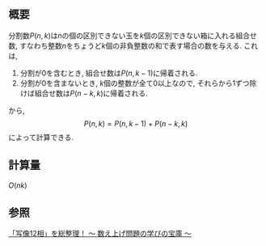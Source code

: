 ## 概要
分割数$P\left(n,k\right)$は$n$の個の区別できない玉を$k$個の区別できない箱に入れる組合せ数, すなわち整数$n$をちょうど$k$個の非負整数の和で表す場合の数を与える. これは,
1. 分割が$0$を含むとき, 組合せ数は$P\left(n,k-1\right)$に帰着される.
2. 分割が$0$を含まないとき, $k$個の整数が全て$0$以上なので, それらから$1$ずつ除けば組合せ数は$P\left(n-k,k\right)$に帰着される.

から,
$$P\left(n,k\right)=P\left(n,k-1\right)+P\left(n-k,k\right)$$
によって計算できる.

## 計算量
$O\left(nk\right)$

## 参照
[「写像12相」を総整理！ 〜 数え上げ問題の学びの宝庫 〜](https://qiita.com/drken/items/f2ea4b58b0d21621bd51)